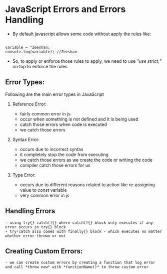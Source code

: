# JavaScript Errors and Errors Handling

- By default javascript allows some code without apply the rules like: 
<code>
variable = "Zeeshan; 
console.log(variable); //Zeeshan
</code>

- So, to apply or enforce those rules to apply, we need to use *"use strict;"* on top to enforce the rules


## Error Types:
Following are the main error types in JavaScript
1. Reference Error: 
    - fairly common error in js
    - occur when something is not defined and it is being used
    - catch those errors when code is executed
    - we catch those errors

2. Syntax Error:
    - occurs due to incorrect syntax
    - it completely stop the code from executing
    - we catch those errors as we create the code or writing the code
    - compiler catch those errors for us


3. Type Error:
    - occurs due to different reasons related to action like re-assigning value to *const* variable
    - very common error in js


## Handling Errors
    - using try{} catch(){} where catch(){} block only executes if any error occurs in try{} block
    - try-catch also comes with finally{} block - which executes no matter whether error thrown or not
## Creating Custom Errors:
    - we can create custom errors by creating a function that log error and call *throw new* with *functionName()* to throw custom error